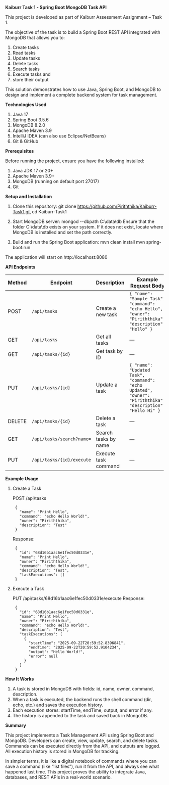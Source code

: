 **Kaiburr Task 1 - Spring Boot MongoDB Task API**

This project is developed as part of Kaiburr Assessment Assignment – Task 1.

The objective of the task is to build a Spring Boot REST API integrated with MongoDB that allows you to:
1. Create tasks
2. Read tasks
3. Update tasks
4. Delete tasks
5. Search tasks 
6. Execute tasks and
7. store their output

This solution demonstrates how to use Java, Spring Boot, and MongoDB to design and implement a complete backend system for task management.


**Technologies Used**

1. Java 17
2. Spring Boot 3.5.6
3. MongoDB 8.2.0
4. Apache Maven 3.9
5. IntelliJ IDEA (can also use Eclipse/NetBeans)
6. Git & GitHub


**Prerequisites**

Before running the project, ensure you have the following installed:
1. Java JDK 17 or 20+
2. Apache Maven 3.9+
3. MongoDB (running on default port 27017)
4. Git


**Setup and Installation**

1. Clone this repository:
    git clone https://github.com/Piriththika/Kaiburr-Task1.git
    cd Kaiburr-Task1

2. Start MongoDB server:
    mongod --dbpath C:\data\db
    Ensure that the folder C:\data\db exists on your system. If it does not exist, locate where MongoDB is installed and set the path correctly.

3. Build and run the Spring Boot application:
    mvn clean install
    mvn spring-boot:run

The application will start on http://localhost:8080


**API Endpoints**

| Method | Endpoint                  | Description          | Example Request Body                                                                                       |
| ------ | ------------------------- | -------------------- | ---------------------------------------------------------------------------------------------------------- |
| POST   | `/api/tasks`              | Create a new task    | `{ "name": "Sample Task", "command": "echo Hello", "owner": "Piriththika", "description": "Hello" }`       |
| GET    | `/api/tasks`              | Get all tasks        | —                                                                                                          |
| GET    | `/api/tasks/{id}`         | Get task by ID       | —                                                                                                          |
| PUT    | `/api/tasks/{id}`         | Update a task        | `{ "name": "Updated Task", "command": "echo Updated", "owner": "Piriththika", "description": "Hello Hi" }` |
| DELETE | `/api/tasks/{id}`         | Delete a task        | —                                                                                                          |
| GET    | `/api/tasks/search?name=` | Search tasks by name | —                                                                                                          |
| PUT    | `/api/tasks/{id}/execute` | Execute task command | —                                                                                                          |


**Example Usage**

1. Create a Task

      POST /api/tasks
      
        {
          "name": "Print Hello",
          "command": "echo Hello World!",
          "owner": "Piriththika",
          "description": "Test"
        }
      
      
      Response:
      
        {
          "id": "68d16b1aac6e1fec50d0331e",
          "name": "Print Hello",
          "owner": "Piriththika",
          "command": "echo Hello World!",
          "description": "Test",
          "taskExecutions": []
        }

2. Execute a Task

    PUT /api/tasks/68d16b1aac6e1fec50d0331e/execute
    Response:

        {
          "id": "68d16b1aac6e1fec50d0331e",
          "name": "Print Hello",
          "owner": "Piriththika",
          "command": "echo Hello World!",
          "description": "Test",
          "taskExecutions": [
            {
              "startTime": "2025-09-22T20:59:52.8396841",
              "endTime": "2025-09-22T20:59:52.9104234",
              "output": "Hello World!",
              "error": null
            }
          ]
        }


**How It Works**

1. A task is stored in MongoDB with fields: id, name, owner, command, description.
2. When a task is executed, the backend runs the shell command (dir, echo, etc.) and saves the execution history.
3. Each execution stores: startTime, endTime, output, and error if any.
4. The history is appended to the task and saved back in MongoDB.

**Summary**

This project implements a Task Management API using Spring Boot and MongoDB.
Developers can create, view, update, search, and delete tasks.
Commands can be executed directly from the API, and outputs are logged.
All execution history is stored in MongoDB for tracking.

In simpler terms, it is like a digital notebook of commands where you can save a command (like “list files”), run it from the API, and always see what happened last time.
This project proves the ability to integrate Java, databases, and REST APIs in a real-world scenario.
